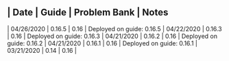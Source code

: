 | Date       |    Guide    |    Problem Bank    | Notes
--------------------------------------------------------
| 04/26/2020 |    0.16.5   |    0.16            | Deployed on guide: 0.16.5
| 04/22/2020 |    0.16.3   |    0.16            | Deployed on guide: 0.16.3
| 04/21/2020 |    0.16.2   |    0.16            | Deployed on guide: 0.16.2
| 04/21/2020 |    0.16.1   |    0.16            | Deployed on guide: 0.16.1
| 03/21/2020 |    0.14     |    0.16            |